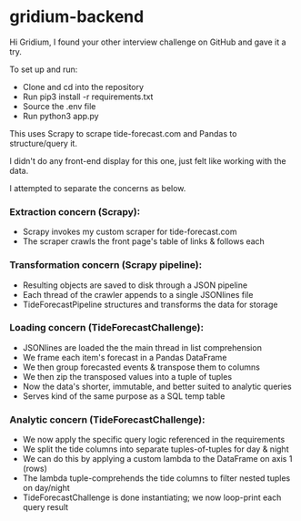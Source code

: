 # gridium-backend
Hi Gridium, I found your other interview challenge on GitHub and gave it a try.

To set up and run:
- Clone and cd into the repository
- Run pip3 install -r requirements.txt
- Source the .env file
- Run python3 app.py

This uses Scrapy to scrape tide-forecast.com and Pandas to structure/query it.

I didn't do any front-end display for this one, just felt like working with the data.

I attempted to separate the concerns as below.

### Extraction concern (Scrapy):
- Scrapy invokes my custom scraper for tide-forecast.com
- The scraper crawls the front page's table of links & follows each

### Transformation concern (Scrapy pipeline):
- Resulting objects are saved to disk through a JSON pipeline
- Each thread of the crawler appends to a single JSONlines file
- TideForecastPipeline structures and transforms the data for storage

### Loading concern (TideForecastChallenge):
- JSONlines are loaded the the main thread in list comprehension
- We frame each item's forecast in a Pandas DataFrame
- We then group forecasted events & transpose them to columns
- We then zip the transposed values into a tuple of tuples
- Now the data's shorter, immutable, and better suited to analytic queries
- Serves kind of the same purpose as a SQL temp table

### Analytic concern (TideForecastChallenge):
- We now apply the specific query logic referenced in the requirements
- We split the tide columns into separate tuples-of-tuples for day & night
- We can do this by applying a custom lambda to the DataFrame on axis 1 (rows)
- The lambda tuple-comprehends the tide columns to filter nested tuples on day/night
- TideForecastChallenge is done instantiating; we now loop-print each query result
